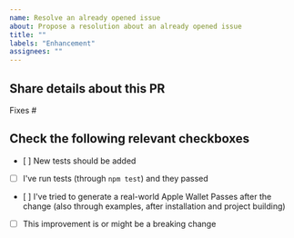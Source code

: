```yaml
---
name: Resolve an already opened issue
about: Propose a resolution about an already opened issue
title: ""
labels: "Enhancement"
assignees: ""
---
```


<!--
	Thank you for your contribution to the <project>. You'll be responded to as soon as possible (but I assure you will be responded!)

	Meanwhile, if you still didn't do it yet, what about leaving a ⭐️ on the project? It would be very helpful!
-->

## Share details about this PR

<!-- Write here below a (short) description about what you are trying to improve -->

Fixes #<!-- Add the identifier of the issue you are resolving. See: https://docs.github.com/en/issues/tracking-your-work-with-issues/linking-a-pull-request-to-an-issue -->

## Check the following relevant checkboxes

- [ ] New tests should be added
- [ ] I've run tests (through `npm test`) and they passed
- [ ] I've tried to generate a real-world Apple Wallet Passes after the change (also through examples, after installation and project building)
- [ ] This improvement is or might be a breaking change
